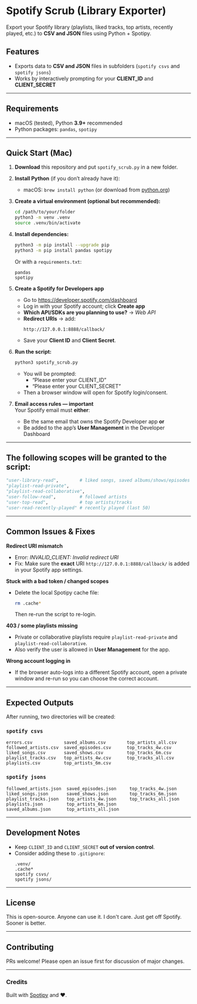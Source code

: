 # Spotify Scrub (Library Exporter)

Export your Spotify library (playlists, liked tracks, top artists, recently played, etc.) to **CSV and JSON** files using Python + Spotipy.

## Features
- Exports data to **CSV and JSON** files in subfolders (`spotify csvs` and `spotify jsons`)  
- Works by interactively prompting for your **CLIENT_ID** and **CLIENT_SECRET**

---

## Requirements
- macOS (tested), Python **3.9+** recommended  
- Python packages: `pandas`, `spotipy`

---

## Quick Start (Mac)

1. **Download** this repository and put `spotify_scrub.py` in a new folder.

2. **Install Python** (if you don’t already have it):  
   - macOS: `brew install python` (or download from [python.org](https://www.python.org/downloads/))

3. **Create a virtual environment (optional but recommended):**
   ```bash
   cd /path/to/your/folder
   python3 -m venv .venv
   source .venv/bin/activate
   ```

4. **Install dependencies:**
   ```bash
   python3 -m pip install --upgrade pip
   python3 -m pip install pandas spotipy
   ```

   Or with a `requirements.txt`:
   ```
   pandas
   spotipy
   ```

5. **Create a Spotify for Developers app**  
   - Go to https://developer.spotify.com/dashboard  
   - Log in with your Spotify account; click **Create app**  
   - **Which API/SDKs are you planning to use?** → *Web API*  
   - **Redirect URIs** → add:  
     ```
     http://127.0.0.1:8888/callback/
     ```
   - Save your **Client ID** and **Client Secret**.

6. **Run the script:**
   ```bash
   python3 spotify_scrub.py
   ```
   - You will be prompted:
     - “Please enter your CLIENT_ID”
     - “Please enter your CLIENT_SECRET”
   - Then a browser window will open for Spotify login/consent.

7. **Email access rules — important**  
   Your Spotify email must **either**:
   - Be the same email that owns the Spotify Developer app **or**
   - Be added to the app’s **User Management** in the Developer Dashboard

---

## The following scopes will be granted to the script:
```python
"user-library-read",        # liked songs, saved albums/shows/episodes
"playlist-read-private",
"playlist-read-collaborative",
"user-follow-read",         # followed artists
"user-top-read",            # top artists/tracks
"user-read-recently-played" # recently played (last 50)
```

---

## Common Issues & Fixes

**Redirect URI mismatch**  
- Error: *INVALID_CLIENT: Invalid redirect URI*  
- Fix: Make sure the **exact** URI `http://127.0.0.1:8888/callback/` is added in your Spotify app settings.

**Stuck with a bad token / changed scopes**  
- Delete the local Spotipy cache file:
  ```bash
  rm .cache*
  ```
  Then re-run the script to re-login.

**403 / some playlists missing**  
- Private or collaborative playlists require `playlist-read-private` and `playlist-read-collaborative`.  
- Also verify the user is allowed in **User Management** for the app.

**Wrong account logging in**  
- If the browser auto-logs into a different Spotify account, open a private window and re-run so you can choose the correct account.

---

## Expected Outputs

After running, two directories will be created:

### `spotify csvs`
```
errors.csv            saved_albums.csv        top_artists_all.csv
followed_artists.csv  saved_episodes.csv      top_tracks_4w.csv
liked_songs.csv       saved_shows.csv         top_tracks_6m.csv
playlist_tracks.csv   top_artists_4w.csv      top_tracks_all.csv
playlists.csv         top_artists_6m.csv
```

### `spotify jsons`
```
followed_artists.json  saved_episodes.json     top_tracks_4w.json
liked_songs.json       saved_shows.json        top_tracks_6m.json
playlist_tracks.json   top_artists_4w.json     top_tracks_all.json
playlists.json         top_artists_6m.json
saved_albums.json      top_artists_all.json
```

---

## Development Notes

- Keep `CLIENT_ID` and `CLIENT_SECRET` **out of version control**.  
- Consider adding these to `.gitignore`:
  ```
  .venv/
  .cache*
  spotify csvs/
  spotify jsons/
  ```

---

## License

This is open-source. Anyone can use it. I don't care. Just get off Spotify. Sooner is better.

---

## Contributing

PRs welcome! Please open an issue first for discussion of major changes.

---

### Credits

Built with [Spotipy](https://spotipy.readthedocs.io/) and ❤️.
